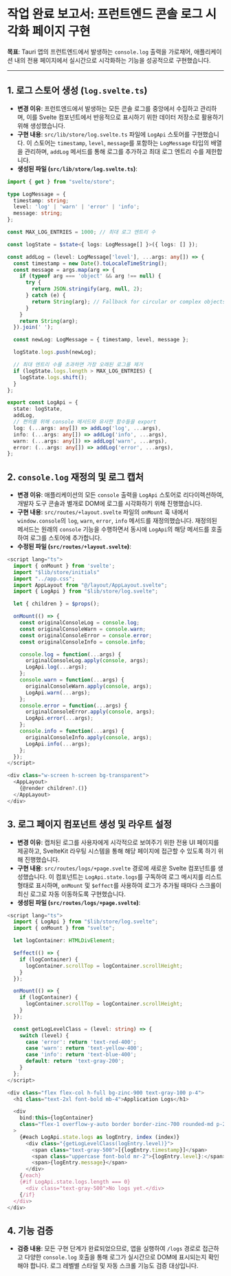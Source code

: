 # 작업 완료 보고서: 프런트엔드 콘솔 로그 시각화 페이지 구현

**목표**: Tauri 앱의 프런트엔드에서 발생하는 `console.log` 출력을 가로채어, 애플리케이션 내의 전용 페이지에서 실시간으로 시각화하는 기능을 성공적으로 구현했습니다.

---

## 1. 로그 스토어 생성 (`log.svelte.ts`)

- **변경 이유**: 프런트엔드에서 발생하는 모든 콘솔 로그를 중앙에서 수집하고 관리하며, 이를 Svelte 컴포넌트에서 반응적으로 표시하기 위한 데이터 저장소로 활용하기 위해 생성했습니다.
- **구현 내용**: `src/lib/store/log.svelte.ts` 파일에 `LogApi` 스토어를 구현했습니다. 이 스토어는 `timestamp`, `level`, `message`를 포함하는 `LogMessage` 타입의 배열을 관리하며, `addLog` 메서드를 통해 로그를 추가하고 최대 로그 엔트리 수를 제한합니다.
- **생성된 파일 (`src/lib/store/log.svelte.ts`)**:
```typescript
import { get } from "svelte/store";

type LogMessage = {
  timestamp: string;
  level: 'log' | 'warn' | 'error' | 'info';
  message: string;
};

const MAX_LOG_ENTRIES = 1000; // 최대 로그 엔트리 수

const logState = $state<{ logs: LogMessage[] }>({ logs: [] });

const addLog = (level: LogMessage['level'], ...args: any[]) => {
  const timestamp = new Date().toLocaleTimeString();
  const message = args.map(arg => {
    if (typeof arg === 'object' && arg !== null) {
      try {
        return JSON.stringify(arg, null, 2);
      } catch (e) {
        return String(arg); // Fallback for circular or complex objects
      }
    }
    return String(arg);
  }).join(' ');

  const newLog: LogMessage = { timestamp, level, message };

  logState.logs.push(newLog);

  // 최대 엔트리 수를 초과하면 가장 오래된 로그를 제거
  if (logState.logs.length > MAX_LOG_ENTRIES) {
    logState.logs.shift();
  }
};

export const LogApi = {
  state: logState,
  addLog,
  // 편의를 위해 console 메서드와 유사한 함수들을 export
  log: (...args: any[]) => addLog('log', ...args),
  info: (...args: any[]) => addLog('info', ...args),
  warn: (...args: any[]) => addLog('warn', ...args),
  error: (...args: any[]) => addLog('error', ...args),
};
```

## 2. `console.log` 재정의 및 로그 캡처

- **변경 이유**: 애플리케이션의 모든 `console` 출력을 `LogApi` 스토어로 리다이렉션하여, 개발자 도구 콘솔과 별개로 DOM에 로그를 시각화하기 위해 진행했습니다.
- **구현 내용**: `src/routes/+layout.svelte` 파일의 `onMount` 훅 내에서 `window.console`의 `log`, `warn`, `error`, `info` 메서드를 재정의했습니다. 재정의된 메서드는 원래의 `console` 기능을 수행하면서 동시에 `LogApi`의 해당 메서드를 호출하여 로그를 스토어에 추가합니다.
- **수정된 파일 (`src/routes/+layout.svelte`)**:
```typescript
<script lang="ts">
  import { onMount } from 'svelte';
  import "$lib/store/initials"
  import "../app.css";
  import AppLayout from "@/layout/AppLayout.svelte";
  import { LogApi } from "$lib/store/log.svelte";

  let { children } = $props();

  onMount(() => {
    const originalConsoleLog = console.log;
    const originalConsoleWarn = console.warn;
    const originalConsoleError = console.error;
    const originalConsoleInfo = console.info;

    console.log = function(...args) {
      originalConsoleLog.apply(console, args);
      LogApi.log(...args);
    };
    console.warn = function(...args) {
      originalConsoleWarn.apply(console, args);
      LogApi.warn(...args);
    };
    console.error = function(...args) {
      originalConsoleError.apply(console, args);
      LogApi.error(...args);
    };
    console.info = function(...args) {
      originalConsoleInfo.apply(console, args);
      LogApi.info(...args);
    };
  });
</script>

<div class="w-screen h-screen bg-transparent">
  <AppLayout>
    {@render children?.()}
  </AppLayout>
</div>
```

## 3. 로그 페이지 컴포넌트 생성 및 라우트 설정

- **변경 이유**: 캡처된 로그를 사용자에게 시각적으로 보여주기 위한 전용 UI 페이지를 제공하고, SvelteKit 라우팅 시스템을 통해 해당 페이지에 접근할 수 있도록 하기 위해 진행했습니다.
- **구현 내용**: `src/routes/logs/+page.svelte` 경로에 새로운 Svelte 컴포넌트를 생성했습니다. 이 컴포넌트는 `LogApi.state.logs`를 구독하여 로그 메시지를 리스트 형태로 표시하며, `onMount` 및 `$effect`를 사용하여 로그가 추가될 때마다 스크롤이 최신 로그로 자동 이동하도록 구현했습니다.
- **생성된 파일 (`src/routes/logs/+page.svelte`)**:
```typescript
<script lang="ts">
  import { LogApi } from "$lib/store/log.svelte";
  import { onMount } from "svelte";

  let logContainer: HTMLDivElement;

  $effect(() => {
    if (logContainer) {
      logContainer.scrollTop = logContainer.scrollHeight;
    }
  });

  onMount(() => {
    if (logContainer) {
      logContainer.scrollTop = logContainer.scrollHeight;
    }
  });

  const getLogLevelClass = (level: string) => {
    switch (level) {
      case 'error': return 'text-red-400';
      case 'warn': return 'text-yellow-400';
      case 'info': return 'text-blue-400';
      default: return 'text-gray-200';
    }
  };
</script>

<div class="flex flex-col h-full bg-zinc-900 text-gray-100 p-4">
  <h1 class="text-2xl font-bold mb-4">Application Logs</h1>

  <div
    bind:this={logContainer}
    class="flex-1 overflow-y-auto border border-zinc-700 rounded-md p-2 font-mono text-sm leading-relaxed"
  >
    {#each LogApi.state.logs as logEntry, index (index)}
      <div class="{getLogLevelClass(logEntry.level)}">
        <span class="text-gray-500">[{logEntry.timestamp}]</span>
        <span class="uppercase font-bold mr-2">{logEntry.level}:</span>
        <span>{logEntry.message}</span>
      </div>
    {/each}
    {#if LogApi.state.logs.length === 0}
      <div class="text-gray-500">No logs yet.</div>
    {/if}
  </div>
</div>
```

## 4. 기능 검증

- **검증 내용**: 모든 구현 단계가 완료되었으므로, 앱을 실행하여 `/logs` 경로로 접근하고 다양한 `console.log` 호출을 통해 로그가 실시간으로 DOM에 표시되는지 확인해야 합니다. 로그 레벨별 스타일 및 자동 스크롤 기능도 검증 대상입니다.
